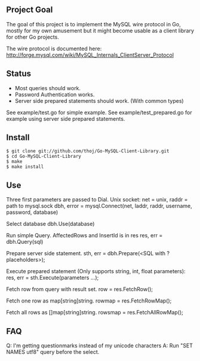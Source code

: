 Project Goal
----------------
The goal of this project is to implement the MySQL wire protocol in Go,
mostly for my own amusement but it might become usable as a client 
library for other Go projects.

The wire protocol is documented here: 
 http://forge.mysql.com/wiki/MySQL_Internals_ClientServer_Protocol

Status
---------------
* Most queries should work. 
* Password Authentication works.
* Server side prepared statements should work. (With common types)

See example/test.go for simple example.
See example/test_prepared.go for example using server side prepared statements.


Install
--------------
	$ git clone git://github.com/thoj/Go-MySQL-Client-Library.git
	$ cd Go-MySQL-Client-Library
	$ make
	$ make install

Use
--------------
Three first parameters are passed to Dial. Unix socket: net = unix, raddr = path to mysql.sock
	dbh, error = mysql.Connect(net, laddr, raddr, username, password, database)

Select database
	dbh.Use(database)

Run simple Query. AffectedRows and InsertId is in res
	res, err = dbh.Query(sql)

Prepare server side statement.
	sth, err = dbh.Prepare(<SQL with ? placeholders>);

Execute prepared statement (Only supports string, int, float parameters):
	res, err = sth.Execute(parameters ...);

Fetch row from query with result set.
	row = res.FetchRow();

Fetch one row as map[string]string.
	rowmap = res.FetchRowMap();

Fetch all rows as []map[string]string.
	rowsmap = res.FetchAllRowMap();

FAQ
----------

Q: I'm getting questionmarks instead of my unicode characters
A: Run "SET NAMES utf8" query before the select. 
